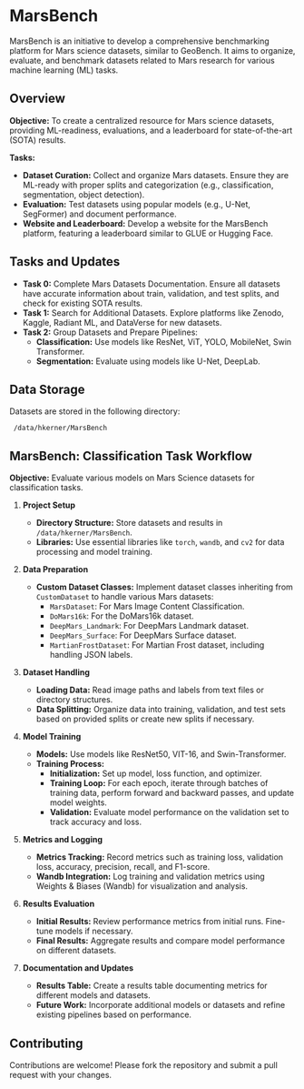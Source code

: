 # MarsBench

MarsBench is an initiative to develop a comprehensive benchmarking platform for Mars science datasets, similar to GeoBench. It aims to organize, evaluate, and benchmark datasets related to Mars research for various machine learning (ML) tasks.

## Overview

**Objective:** To create a centralized resource for Mars science datasets, providing ML-readiness, evaluations, and a leaderboard for state-of-the-art (SOTA) results.

**Tasks:**
- **Dataset Curation:** Collect and organize Mars datasets. Ensure they are ML-ready with proper splits and categorization (e.g., classification, segmentation, object detection).
- **Evaluation:** Test datasets using popular models (e.g., U-Net, SegFormer) and document performance.
- **Website and Leaderboard:** Develop a website for the MarsBench platform, featuring a leaderboard similar to GLUE or Hugging Face.

## Tasks and Updates

- **Task 0:** Complete Mars Datasets Documentation. Ensure all datasets have accurate information about train, validation, and test splits, and check for existing SOTA results.
- **Task 1:** Search for Additional Datasets. Explore platforms like Zenodo, Kaggle, Radiant ML, and DataVerse for new datasets.
- **Task 2:** Group Datasets and Prepare Pipelines:
  - **Classification:** Use models like ResNet, ViT, YOLO, MobileNet, Swin Transformer.
  - **Segmentation:** Evaluate using models like U-Net, DeepLab.

## Data Storage

Datasets are stored in the following directory:

```  /data/hkerner/MarsBench ```


## MarsBench: Classification Task Workflow

**Objective:** Evaluate various models on Mars Science datasets for classification tasks.

1. **Project Setup**
   - **Directory Structure:** Store datasets and results in `/data/hkerner/MarsBench`.
   - **Libraries:** Use essential libraries like `torch`, `wandb`, and `cv2` for data processing and model training.

2. **Data Preparation**
   - **Custom Dataset Classes:** Implement dataset classes inheriting from `CustomDataset` to handle various Mars datasets:
     - `MarsDataset`: For Mars Image Content Classification.
     - `DoMars16k`: For the DoMars16k dataset.
     - `DeepMars_Landmark`: For DeepMars Landmark dataset.
     - `DeepMars_Surface`: For DeepMars Surface dataset.
     - `MartianFrostDataset`: For Martian Frost dataset, including handling JSON labels.

3. **Dataset Handling**
   - **Loading Data:** Read image paths and labels from text files or directory structures.
   - **Data Splitting:** Organize data into training, validation, and test sets based on provided splits or create new splits if necessary.

4. **Model Training**
   - **Models:** Use models like ResNet50, VIT-16, and Swin-Transformer.
   - **Training Process:**
     - **Initialization:** Set up model, loss function, and optimizer.
     - **Training Loop:** For each epoch, iterate through batches of training data, perform forward and backward passes, and update model weights.
     - **Validation:** Evaluate model performance on the validation set to track accuracy and loss.

5. **Metrics and Logging**
   - **Metrics Tracking:** Record metrics such as training loss, validation loss, accuracy, precision, recall, and F1-score.
   - **Wandb Integration:** Log training and validation metrics using Weights & Biases (Wandb) for visualization and analysis.

6. **Results Evaluation**
   - **Initial Results:** Review performance metrics from initial runs. Fine-tune models if necessary.
   - **Final Results:** Aggregate results and compare model performance on different datasets.

7. **Documentation and Updates**
   - **Results Table:** Create a results table documenting metrics for different models and datasets.
   - **Future Work:** Incorporate additional models or datasets and refine existing pipelines based on performance.

## Contributing

Contributions are welcome! Please fork the repository and submit a pull request with your changes.

